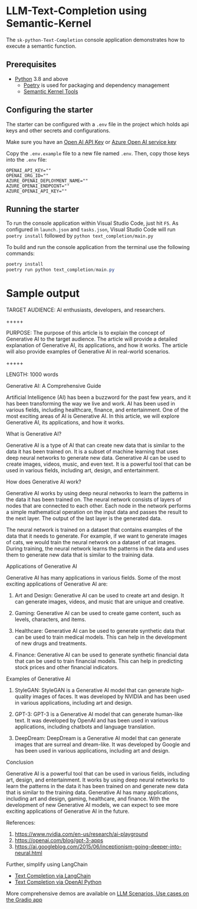 # LLM-Text-Completion using Semantic-Kernel

The `sk-python-Text-Completion` console application demonstrates how to execute a semantic function.

## Prerequisites

- [Python](https://www.python.org/downloads/) 3.8 and above
  - [Poetry](https://python-poetry.org/) is used for packaging and dependency management
  - [Semantic Kernel Tools](https://marketplace.visualstudio.com/items?itemName=ms-semantic-kernel.semantic-kernel)

## Configuring the starter

The starter can be configured with a `.env` file in the project which holds api keys and other secrets and configurations.

Make sure you have an
[Open AI API Key](https://openai.com/api/) or
[Azure Open AI service key](https://learn.microsoft.com/azure/cognitive-services/openai/quickstart?pivots=rest-api)

Copy the `.env.example` file to a new file named `.env`. Then, copy those keys into the `.env` file:

```
OPENAI_API_KEY=""
OPENAI_ORG_ID=""
AZURE_OPENAI_DEPLOYMENT_NAME=""
AZURE_OPENAI_ENDPOINT=""
AZURE_OPENAI_API_KEY=""
```

## Running the starter

To run the console application within Visual Studio Code, just hit `F5`.
As configured in `launch.json` and `tasks.json`, Visual Studio Code will run `poetry install` followed by `python text_completion/main.py`

To build and run the console application from the terminal use the following commands:

```powershell
poetry install
poetry run python text_completion/main.py
```

# Sample output

TARGET AUDIENCE:
AI enthusiasts, developers, and researchers.

+++++

PURPOSE:
The purpose of this article is to explain the concept of Generative AI to the target audience. The article will provide a detailed explanation of Generative AI, its applications, and how it works. The article will also provide examples of Generative AI in real-world scenarios.

+++++

LENGTH:
1000 words

Generative AI: A Comprehensive Guide

Artificial Intelligence (AI) has been a buzzword for the past few years, and it has been transforming the way we live and work. AI has been used in various fields, including healthcare, finance, and entertainment. One of the most exciting areas of AI is Generative AI. In this article, we will explore Generative AI, its applications, and how it works.

What is Generative AI?

Generative AI is a type of AI that can create new data that is similar to the data it has been trained on. It is a subset of machine learning that uses deep neural networks to generate new data. Generative AI can be used to create images, videos, music, and even text. It is a powerful tool that can be used in various fields, including art, design, and entertainment.

How does Generative AI work?

Generative AI works by using deep neural networks to learn the patterns in the data it has been trained on. The neural network consists of layers of nodes that are connected to each other. Each node in the network performs a simple mathematical operation on the input data and passes the result to the next layer. The output of the last layer is the generated data.

The neural network is trained on a dataset that contains examples of the data that it needs to generate. For example, if we want to generate images of cats, we would train the neural network on a dataset of cat images. During training, the neural network learns the patterns in the data and uses them to generate new data that is similar to the training data.

Applications of Generative AI

Generative AI has many applications in various fields. Some of the most exciting applications of Generative AI are:

1. Art and Design: Generative AI can be used to create art and design. It can generate images, videos, and music that are unique and creative.

2. Gaming: Generative AI can be used to create game content, such as levels, characters, and items.

3. Healthcare: Generative AI can be used to generate synthetic data that can be used to train medical models. This can help in the development of new drugs and treatments.

4. Finance: Generative AI can be used to generate synthetic financial data that can be used to train financial models. This can help in predicting stock prices and other financial indicators.

Examples of Generative AI

1. StyleGAN: StyleGAN is a Generative AI model that can generate high-quality images of faces. It was developed by NVIDIA and has been used in various applications, including art and design.

2. GPT-3: GPT-3 is a Generative AI model that can generate human-like text. It was developed by OpenAI and has been used in various applications, including chatbots and language translation.

3. DeepDream: DeepDream is a Generative AI model that can generate images that are surreal and dream-like. It was developed by Google and has been used in various applications, including art and design.

Conclusion

Generative AI is a powerful tool that can be used in various fields, including art, design, and entertainment. It works by using deep neural networks to learn the patterns in the data it has been trained on and generate new data that is similar to the training data. Generative AI has many applications, including art and design, gaming, healthcare, and finance. With the development of new Generative AI models, we can expect to see more exciting applications of Generative AI in the future.

References:

1. https://www.nvidia.com/en-us/research/ai-playground
2. https://openai.com/blog/gpt-3-apps
3. https://ai.googleblog.com/2015/06/inceptionism-going-deeper-into-neural.html

Further, simplify using LangChain
- [Text Completion via LangChain](https://github.com/amitpuri/LLM-Text-Completion-langchain)
- [Text Completion via OpenAI Python](https://github.com/amitpuri/LLM-Text-Completion)
  
More comprehensive demos are available on [LLM Scenarios, Use cases on the Gradio app](https://github.com/amitpuri/ask-picturize-it)

